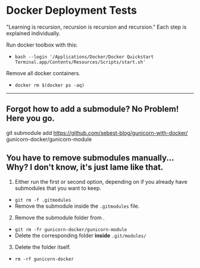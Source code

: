 # Docker Deployment Tests
"Learning is recursion, recursion is recursion and recursion."
Each step is explained individually.

Run docker toolbox with this:
- `bash --login '/Applications/Docker/Docker Quickstart Terminal.app/Contents/Resources/Scripts/start.sh'`

Remove all docker containers.
- `docker rm $(docker ps -aq)`

***
## Forgot how to add a submodule? No Problem! Here you go.
git submodule add https://github.com/sebest-blog/gunicorn-with-docker/ gunicorn-docker/gunicorn-module

## You have to remove submodules manually... Why? I don't know, it's just lame like that.
1. Either run the first or second option, depending on if you already have submodules that you want to keep.  
  - `git rm -f .gitmodules`
  - Remove the submodule inside the `.gitmodules` file.
2. Remove the submodule folder from .
  - `git rm -fr gunicorn-docker/gunicorn-module`
  - Delete the corresponding folder __inside__ `.git/modules/`
3. Delete the folder itself.
  - `rm -rf gunicorn-docker`
